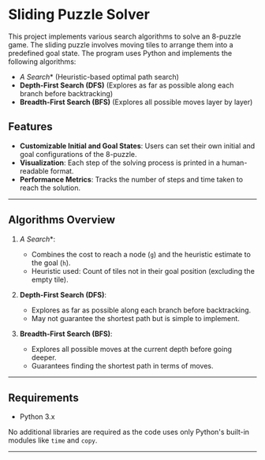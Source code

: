 # Sliding Puzzle Solver

This project implements various search algorithms to solve an 8-puzzle game. The sliding puzzle involves moving tiles to arrange them into a predefined goal state. The program uses Python and implements the following algorithms:

- **A* Search** (Heuristic-based optimal path search)
- **Depth-First Search (DFS)** (Explores as far as possible along each branch before backtracking)
- **Breadth-First Search (BFS)** (Explores all possible moves layer by layer)

## Features

- **Customizable Initial and Goal States**: Users can set their own initial and goal configurations of the 8-puzzle.
- **Visualization**: Each step of the solving process is printed in a human-readable format.
- **Performance Metrics**: Tracks the number of steps and time taken to reach the solution.

---

## Algorithms Overview

1. **A* Search**:
   - Combines the cost to reach a node (`g`) and the heuristic estimate to the goal (`h`).
   - Heuristic used: Count of tiles not in their goal position (excluding the empty tile).

2. **Depth-First Search (DFS)**:
   - Explores as far as possible along each branch before backtracking.
   - May not guarantee the shortest path but is simple to implement.

3. **Breadth-First Search (BFS)**:
   - Explores all possible moves at the current depth before going deeper.
   - Guarantees finding the shortest path in terms of moves.

---

## Requirements

- Python 3.x

No additional libraries are required as the code uses only Python's built-in modules like `time` and `copy`.

---


